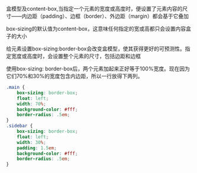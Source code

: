 盒模型及content-box,当指定一个元素的宽度或高度时，便设置了元素内容的尺寸——内边距（padding）、边框（border）、外边距（margin）都会基于它叠加

box-sizing的默认值为content-box，这意味任何指定的宽或高都只会设置内容盒子的大小

给元素设置box-sizing:border-box会改变盒模型，使其获得更好的可预测性。指定宽度或高度时，会设置整个元素的尺寸，包括边距和边框

使用box-sizing: border-box后，两个元素加起来正好等于100%宽度。现在因为它们70%和30%的宽度包含内边距，所以一行放得下两列。

``` css
.main {
    box-sizing: border-box;
    float: left;
    width: 70%;
    background-color: #fff;
    border-radius: .5em;
}
.sidebar {
    box-sizing: border-box;
    float: left;
    width: 30%;
    padding: 1.5em;
    background-color: #fff;
    border-radius: .5em;
}
```